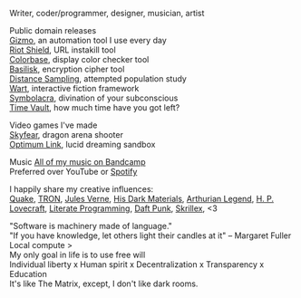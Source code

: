 Writer, coder/programmer, designer, musician, artist  

Public domain releases  
[Gizmo](https://github.com/telekrex/gizmo), an automation tool I use every day  
[Riot Shield](https://github.com/telekrex/riot-shield), URL instakill tool  
[Colorbase](https://github.com/telekrex/colorbase), display color checker tool  
[Basilisk](https://github.com/telekrex/basilisk), encryption cipher tool  
[Distance Sampling](https://github.com/telekrex/trailcam-distance-sampling), attempted population study  
[Wart](https://github.com/telekrex/wart), interactive fiction framework  
[Symbolacra](https://github.com/telekrex/symbolacra), divination of your subconscious  
[Time Vault](https://github.com/telekrex/time-vault), how much time have you got left?  

Video games I've made  
[Skyfear](https://store.steampowered.com/app/814330/Skyfear/), dragon arena shooter  
[Optimum Link](https://store.steampowered.com/app/941120/Optimum_Link/), lucid dreaming sandbox  

Music
[All of my music on Bandcamp](https://telekrex.bandcamp.com/)  
Preferred over YouTube or [Spotify](https://www.latimes.com/entertainment-arts/music/story/2025-07-31/spotifys-ceo-owns-an-ai-weapons-company-some-musicians-say-its-time-to-leave)  

I happily share my creative influences:  
[Quake](https://en.wikipedia.org/wiki/Quake_(video_game)), [TRON](https://en.wikipedia.org/wiki/Tron_(franchise)), [Jules Verne](https://en.wikipedia.org/wiki/Jules_Verne), [His Dark Materials](https://en.wikipedia.org/wiki/His_Dark_Materials), [Arthurian Legend](https://www.britannica.com/topic/Arthurian-legend), [H. P. Lovecraft](https://en.wikipedia.org/wiki/H._P._Lovecraft), [Literate Programming](https://en.wikipedia.org/wiki/Literate_programming), [Daft Punk](https://en.wikipedia.org/wiki/Daft_Punk), [Skrillex](https://en.wikipedia.org/wiki/Skrillex), <3

"Software is machinery made of language."  
"If you have knowledge, let others light their candles at it" – Margaret Fuller  
Local compute >  
My only goal in life is to use free will  
Individual liberty x Human spirit x Decentralization x Transparency x Education  
It's like The Matrix, except, I don't like dark rooms.
